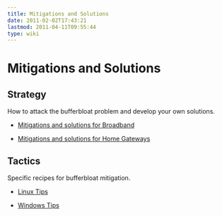 ```yaml
---
title: Mitigations and Solutions
date: 2011-02-02T17:43:21
lastmod: 2011-04-11T09:55:44
type: wiki
---
```

Mitigations and Solutions
=========================

Strategy
--------

How to attack the bufferbloat problem and develop your own solutions.

-   [Mitigations and solutions for Broadband](Mitigations_and_solutions_for_Broadband.md)

<!-- -->

-   [Mitigations and solutions for Home Gateways](Mitigations_and_Solutions_for_Home_Gateways.md)

Tactics
-------

Specific recipes for bufferbloat mitigation.

-   [Linux Tips](Linux_Tips.md)

<!-- -->

-   [Windows Tips](Windows_Tips.md)


